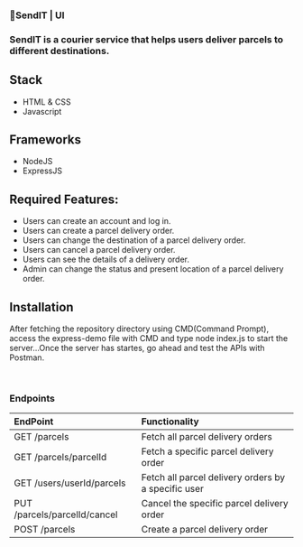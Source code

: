 ### 📮SendIT | UI
### SendIT is a courier service that helps users deliver parcels to different destinations.  

## Stack
- HTML & CSS
- Javascript


## Frameworks
- NodeJS
- ExpressJS

## Required Features:
- Users can create an account and log in.
- Users can create a parcel delivery order.
- Users can change the destination of a parcel delivery order.
- Users can cancel a parcel delivery order.
- Users can see the details of a delivery order.
- Admin can change the status and present location of a parcel delivery order.

## Installation
After fetching the repository directory using CMD(Command Prompt), access the express-demo file with CMD and type
node index.js to start the server...Once the server has startes, go ahead and test the APIs with Postman.

   
### Endpoints
| EndPoint                      | Functionality                                         |
|:------------------------------|:------------------------------------------------------|
| GET /parcels                  |    Fetch all parcel delivery orders                   |
| GET /parcels/parcelId         |    Fetch a specific parcel delivery order             | 
| GET /users/userId/parcels     |    Fetch all parcel delivery orders by a specific user| 
| PUT /parcels/parcelId/cancel  |    Cancel the specific parcel delivery order          | 
| POST /parcels                 |    Create a parcel delivery order                     | 
